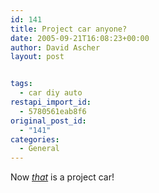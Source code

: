 ```yaml
---
id: 141
title: Project car anyone?
date: 2005-09-21T16:08:23+00:00
author: David Ascher
layout: post


tags:
  - car diy auto
restapi_import_id:
  - 5780561eab8f6
original_post_id:
  - "141"
categories:
  - General
---
```

Now [_that_](http://portland.craigslist.org/car/93484732.html) is a project car!